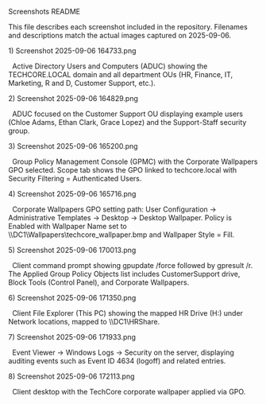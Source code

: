 Screenshots README



This file describes each screenshot included in the repository. Filenames and descriptions match the actual images captured on 2025-09-06.



1\) Screenshot 2025-09-06 164733.png

&nbsp;  Active Directory Users and Computers (ADUC) showing the TECHCORE.LOCAL domain and all department OUs (HR, Finance, IT, Marketing, R and D, Customer Support, etc.).



2\) Screenshot 2025-09-06 164829.png

&nbsp;  ADUC focused on the Customer Support OU displaying example users (Chloe Adams, Ethan Clark, Grace Lopez) and the Support-Staff security group.



3\) Screenshot 2025-09-06 165200.png

&nbsp;  Group Policy Management Console (GPMC) with the Corporate Wallpapers GPO selected. Scope tab shows the GPO linked to techcore.local with Security Filtering = Authenticated Users.



4\) Screenshot 2025-09-06 165716.png

&nbsp;  Corporate Wallpapers GPO setting path: User Configuration -> Administrative Templates -> Desktop -> Desktop Wallpaper. Policy is Enabled with Wallpaper Name set to \\\\DC1\\Wallpapers\\techcore\_wallpaper.bmp and Wallpaper Style = Fill.



5\) Screenshot 2025-09-06 170013.png

&nbsp;  Client command prompt showing gpupdate /force followed by gpresult /r. The Applied Group Policy Objects list includes CustomerSupport drive, Block Tools (Control Panel), and Corporate Wallpapers.



6\) Screenshot 2025-09-06 171350.png

&nbsp;  Client File Explorer (This PC) showing the mapped HR Drive (H:) under Network locations, mapped to \\\\DC1\\HRShare.



7\) Screenshot 2025-09-06 171933.png

&nbsp;  Event Viewer -> Windows Logs -> Security on the server, displaying auditing events such as Event ID 4634 (logoff) and related entries.



8\) Screenshot 2025-09-06 172113.png

&nbsp;  Client desktop with the TechCore corporate wallpaper applied via GPO.



